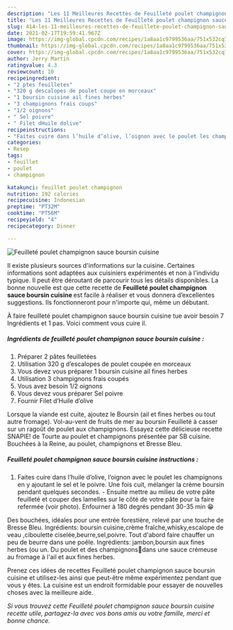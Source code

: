 ```yaml
---
description: "Les 11 Meilleures Recettes de Feuilleté poulet champignon sauce boursin cuisine"
title: "Les 11 Meilleures Recettes de Feuilleté poulet champignon sauce boursin cuisine"
slug: 414-les-11-meilleures-recettes-de-feuillete-poulet-champignon-sauce-boursin-cuisine
date: 2021-02-17T19:59:41.967Z
image: https://img-global.cpcdn.com/recipes/1a8aa1c9799536aa/751x532cq70/feuillete-poulet-champignon-sauce-boursin-cuisine-photo-principale-de-la-recette.jpg
thumbnail: https://img-global.cpcdn.com/recipes/1a8aa1c9799536aa/751x532cq70/feuillete-poulet-champignon-sauce-boursin-cuisine-photo-principale-de-la-recette.jpg
cover: https://img-global.cpcdn.com/recipes/1a8aa1c9799536aa/751x532cq70/feuillete-poulet-champignon-sauce-boursin-cuisine-photo-principale-de-la-recette.jpg
author: Jerry Martin
ratingvalue: 4.3
reviewcount: 10
recipeingredient:
- "2 ptes feuilletes"
- "320 g descalopes de poulet coupe en morceaux"
- "1 boursin cuisine ail fines herbes"
- "3 champignons frais coups"
- "1/2 oignons"
- " Sel poivre"
- " Filet dHuile dolive"
recipeinstructions:
- "Faites cuire dans l’huile d’olive, l’oignon avec le poulet les champignons en y ajoutant le sel et le poivre. Une fois cuit, mélanger la crème boursin pendant quelques secondes.  Ensuite mettre au milieu de votre pâte feuilleté et couper des lamelles sur le côté de votre pâte pour la faire refermée (voir photo). Enfourner à 180 degrés pendant 30-35 min 😁"
categories:
- Resep
tags:
- feuillet
- poulet
- champignon

katakunci: feuillet poulet champignon 
nutrition: 192 calories
recipecuisine: Indonesian
preptime: "PT32M"
cooktime: "PT56M"
recipeyield: "4"
recipecategory: Dinner

---
```



![Feuilleté poulet champignon sauce boursin cuisine](https://img-global.cpcdn.com/recipes/1a8aa1c9799536aa/751x532cq70/feuillete-poulet-champignon-sauce-boursin-cuisine-photo-principale-de-la-recette.jpg)

Il existe plusieurs sources d'informations sur la cuisine. Certaines informations sont adaptées aux cuisiniers expérimentés et non à l'individu typique. Il peut être déroutant de parcourir tous les détails disponibles. La bonne nouvelle est que cette recette de <strong> Feuilleté poulet champignon sauce boursin cuisine </strong> est facile à réaliser et vous donnera d’excellentes suggestions. Ils fonctionneront pour n'importe qui, même un débutant.

<!--inarticleads1-->

À faire feuilleté poulet champignon sauce boursin cuisine tue avoir besoin 7 Ingrédients et 1 pas. Voici comment vous cuire il.

##### Ingrédients de feuilleté poulet champignon sauce boursin cuisine :

1. Préparer 2 pâtes feuilletées
1. Utilisation 320 g d’escalopes de poulet coupée en morceaux
1. Vous devez vous préparer 1 boursin cuisine ail fines herbes
1. Utilisation 3 champignons frais coupés
1. Vous avez besoin 1/2 oignons
1. Vous devez vous préparer  Sel poivre
1. Fournir  Filet d’Huile d’olive


Lorsque la viande est cuite, ajoutez le Boursin (ail et fines herbes ou tout autre fromage). Vol-au-vent de fruits de mer au boursin Feuilleté à casser sur un ragoût de poulet aux champignons. Essayez cette délicieuse recette SNAPIE! de Tourte au poulet et champignons présentée par SB cuisine. Bouchées à la Reine, au poulet, champignons et Bresse Bleu. 

<!--inarticleads2-->

##### Feuilleté poulet champignon sauce boursin cuisine instructions :

1. Faites cuire dans l’huile d’olive, l’oignon avec le poulet les champignons en y ajoutant le sel et le poivre. Une fois cuit, mélanger la crème boursin pendant quelques secondes.  - Ensuite mettre au milieu de votre pâte feuilleté et couper des lamelles sur le côté de votre pâte pour la faire refermée (voir photo). Enfourner à 180 degrés pendant 30-35 min 😁


Des bouchées, idéales pour une entrée forestière, relevé par une touche de Bresse Bleu. Ingrédients: boursin cuisine,crème fraîche,whisky,escalope de veau ,ciboulette ciselée,beurre,sel,poivre. Tout d&#39;abord faire chauffer un peu de beurre dans une poêle. Ingrédients: jambon,boursin aux fines herbes (ou un. Du poulet et des champignons🍄dans une sauce crémeuse au fromage à l&#39;ail et aux fines herbes. 

<!--inarticleads1-->

<p>
Prenez ces idées de recettes Feuilleté poulet champignon sauce boursin cuisine et utilisez-les ainsi que peut-être même expérimentez pendant que vous y êtes. La cuisine est un endroit formidable pour essayer de nouvelles choses avec la meilleure aide.
</p>

<p>
<i>Si vous trouvez cette Feuilleté poulet champignon sauce boursin cuisine recette utile, partagez-la avec vos bons amis ou votre famille, merci et bonne chance.</i>
</p>
